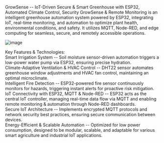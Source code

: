 GrowSense -- IoT-Driven Secure & Smart Greenhouse with ESP32, Automated Climate
Control, Security GrowSense & Remote Monitoring is an intelligent greenhouse automation
system powered by ESP32, integrating IoT, real-time monitoring, and
automation to optimize plant health, environmental conditions, and
safety. It utilizes MQTT, Node-RED, and edge computing for seamless,
secure, and remotely accessible operations.

![image](https://github.com/user-attachments/assets/da1b0ee3-07e1-47c5-9afe-20e58fdf4bd3)


Key Features & Technologies:  
  Smart Irrigation System -- Soil moisture sensor-driven automation triggers a low-power water pump via ESP32,
ensuring precise hydration.   
Climate-Adaptive Ventilation & HVAC Control -- DHT22 sensor automates greenhouse window adjustments and HVAC
fan control, maintaining an optimal microclimate.   
Intelligent Fire Detection -- ESP32-powered fire sensor continuously monitors for
hazards, triggering instant alerts for proactive risk mitigation.   
IoT Connectivity with ESP32, MQTT & Node-RED -- ESP32 acts as the central IoT controller, managing real-time data flow via MQTT and enabling
remote monitoring & automation through Node-RED dashboards.   
Secure IoT Architecture -- Implements encrypted MQTT protocols and network security best practices, ensuring secure communication between devices.  
Energy-Efficient & Scalable Automation -- Optimized for low power consumption, designed to be modular, scalable, and adaptable for various
smart agriculture and industrial IoT applications.
